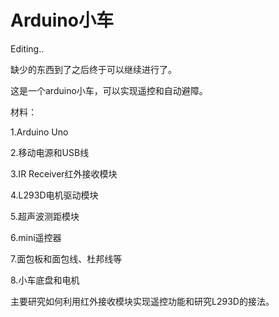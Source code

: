 # Arduino小车

Editing..

缺少的东西到了之后终于可以继续进行了。

这是一个arduino小车，可以实现遥控和自动避障。


材料：

1.Arduino Uno

2.移动电源和USB线

3.IR Receiver红外接收模块

4.L293D电机驱动模块

5.超声波测距模块

6.mini遥控器

7.面包板和面包线、杜邦线等

8.小车底盘和电机


主要研究如何利用红外接收模块实现遥控功能和研究L293D的接法。
